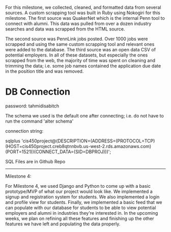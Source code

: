 For this milestone, we collected, cleaned, and formatted data from several sources. A custom scrapping tool was built in Ruby using Nokogiri for this milestone. The first source was QuakerNet which is the internal Penn tool to connect with alumni. This data was pulled from over a dozen industry searches and data was scrapped from the HTML source. 

The second source was PennLink jobs posted. Over 1000 jobs were scrapped and using the same custom scrapping tool and relevant ones were added to the database. The third source was an open data CSV of potential employers. In all of these datasets, but especially the ones scrapped from the web, the majority of time was spent on cleaning and trimming the data; i.e. some job names contained the application due date in the position title and was removed.

# DB Connection

password: tahmidisabitch

The schema we used is the default one after connecting; i.e. do not have to run the command 'alter schema'

connection string:

sqlplus 'cis450project@(DESCRIPTION=(ADDRESS=(PROTOCOL=TCP)(HOST=cis450project.creb8qtnnbvb.us-west-2.rds.amazonaws.com)(PORT=1521))(CONNECT_DATA=(SID=DBPROJ)))';

SQL Files are in Github Repo

-----
Milestone 4:

For Milestone 4, we used Django and Python to come up with a basic prototype/MVP of what our project would look like. We implemented a signup and registration system for students. We also implemented a login and profile view for students. Finally, we implemented a basic feed that we can populate with our database for students to be able to view potential employers and alumni in industries they're interested in. In the upcoming weeks, we plan on refining all these features and finishing up the other features we have left and populating the data properly.
